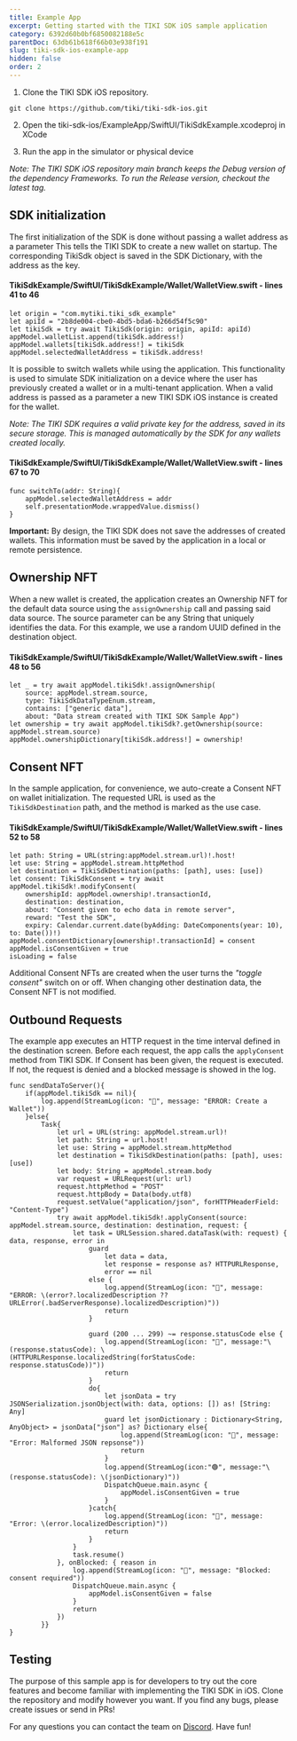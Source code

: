 ```yaml
---
title: Example App
excerpt: Getting started with the TIKI SDK iOS sample application
category: 6392d60b0bf6850082188e5c
parentDoc: 63db61b618f66b03e938f191
slug: tiki-sdk-ios-example-app
hidden: false
order: 2
---
```


1.	Clone the TIKI SDK iOS repository.

`git clone https://github.com/tiki/tiki-sdk-ios.git`

2.	Open the tiki-sdk-ios/ExampleApp/SwiftUI/TikiSdkExample.xcodeproj in XCode

3.	Run the app in the simulator or physical device

_Note: The TIKI SDK iOS repository main branch keeps the Debug version of the dependency Frameworks. To run the Release version, checkout the latest tag._

## SDK initialization

The first initialization of the SDK is done without passing a wallet address as a parameter This tells the TIKI SDK to create a new wallet on startup. The corresponding TikiSdk object is saved in the SDK Dictionary, with the address as the key.

#### TikiSdkExample/SwiftUI/TikiSdkExample/Wallet/WalletView.swift - lines 41 to 46

```
let origin = "com.mytiki.tiki_sdk_example"
let apiId = "2b8de004-cbe0-4bd5-bda6-b266d54f5c90"
let tikiSdk = try await TikiSdk(origin: origin, apiId: apiId)
appModel.walletList.append(tikiSdk.address!)
appModel.wallets[tikiSdk.address!] = tikiSdk
appModel.selectedWalletAddress = tikiSdk.address!
```

It is possible to switch wallets while using the application. This functionality is used to simulate SDK initialization on a device where the user has previously created a wallet or in a multi-tenant application. When a valid address is passed as a parameter a new TIKI SDK iOS instance is created for the wallet.

_Note: The TIKI SDK requires a valid private key for the address, saved in its secure storage. This is managed automatically by the SDK for any wallets created locally._

#### TikiSdkExample/SwiftUI/TikiSdkExample/Wallet/WalletView.swift - lines 67 to 70

```
func switchTo(addr: String){
    appModel.selectedWalletAddress = addr
    self.presentationMode.wrappedValue.dismiss()
}
```

**Important:** By design, the TIKI SDK does not save the addresses of created wallets. This information must be saved by the application in a local or remote persistence.

## Ownership NFT

When a new wallet is created, the application creates an Ownership NFT for the default data source using the `assignOwnership` call and passing said data source. The source parameter can be any String that uniquely identifies the data. For this example, we use a random UUID defined in the destination object.

#### TikiSdkExample/SwiftUI/TikiSdkExample/Wallet/WalletView.swift - lines 48 to 56

```
let _ = try await appModel.tikiSdk!.assignOwnership(
    source: appModel.stream.source, 
    type: TikiSdkDataTypeEnum.stream, 
    contains: ["generic data"], 
    about: "Data stream created with TIKI SDK Sample App")
let ownership = try await appModel.tikiSdk?.getOwnership(source: appModel.stream.source)
appModel.ownershipDictionary[tikiSdk.address!] = ownership!
```

## Consent NFT

In the sample application, for convenience, we auto-create a Consent NFT on wallet initialization. The requested URL is used as the `TikiSdkDestination` path, and the method is marked as the use case.

#### TikiSdkExample/SwiftUI/TikiSdkExample/Wallet/WalletView.swift - lines 52 to 58

```
let path: String = URL(string:appModel.stream.url)!.host!
let use: String = appModel.stream.httpMethod
let destination = TikiSdkDestination(paths: [path], uses: [use])
let consent: TikiSdkConsent = try await appModel.tikiSdk!.modifyConsent(
    ownershipId: appModel.ownership!.transactionId, 
    destination: destination, 
    about: "Consent given to echo data in remote server", 
    reward: "Test the SDK", 
    expiry: Calendar.current.date(byAdding: DateComponents(year: 10), to: Date())!)
appModel.consentDictionary[ownership!.transactionId] = consent
appModel.isConsentGiven = true
isLoading = false
```

Additional Consent NFTs are created when the user turns the _"toggle consent"_ switch on or off. When changing other destination data, the Consent NFT is not modified.

## Outbound Requests

The example app executes an HTTP request in the time interval defined in the destination screen. Before each request, the app calls the `applyConsent` method from TIKI SDK. If Consent has been given, the request is executed. If not, the request is denied and a blocked message is showed in the log.

```
func sendDataToServer(){
    if(appModel.tikiSdk == nil){
        log.append(StreamLog(icon: "🔴", message: "ERROR: Create a Wallet"))
    }else{
        Task{
            let url = URL(string: appModel.stream.url)!
            let path: String = url.host!
            let use: String = appModel.stream.httpMethod
            let destination = TikiSdkDestination(paths: [path], uses: [use])
            let body: String = appModel.stream.body
            var request = URLRequest(url: url)
            request.httpMethod = "POST"
            request.httpBody = Data(body.utf8)
            request.setValue("application/json", forHTTPHeaderField: "Content-Type")
            try await appModel.tikiSdk!.applyConsent(source: appModel.stream.source, destination: destination, request: {
                let task = URLSession.shared.dataTask(with: request) { data, response, error in
                    guard
                        let data = data,
                        let response = response as? HTTPURLResponse,
                        error == nil
                    else {
                        log.append(StreamLog(icon: "🔴", message: "ERROR: \(error?.localizedDescription ?? URLError(.badServerResponse).localizedDescription)"))
                        return
                    }
                    
                    guard (200 ... 299) ~= response.statusCode else {
                        log.append(StreamLog(icon: "🔴", message:"\(response.statusCode): \(HTTPURLResponse.localizedString(forStatusCode: response.statusCode))"))
                        return
                    }
                    do{
                        let jsonData = try JSONSerialization.jsonObject(with: data, options: []) as! [String: Any]
                        guard let jsonDictionary : Dictionary<String, AnyObject> = jsonData["json"] as? Dictionary else{
                            log.append(StreamLog(icon: "🔴", message: "Error: Malformed JSON repsonse"))
                            return
                        }
                        log.append(StreamLog(icon:"🟢", message:"\(response.statusCode): \(jsonDictionary)"))
                        DispatchQueue.main.async {
                            appModel.isConsentGiven = true
                        }
                    }catch{
                        log.append(StreamLog(icon: "🔴", message: "Error: \(error.localizedDescription)"))
                        return
                    }
                }
                task.resume()
            }, onBlocked: { reason in
                log.append(StreamLog(icon: "🔴", message: "Blocked: consent required"))
                DispatchQueue.main.async {
                    appModel.isConsentGiven = false
                }
                return
            })
        }}
}
```

## Testing

The purpose of this sample app is for developers to try out the core features and become familiar with implementing the TIKI SDK in iOS. Clone the repository and modify however you want. If you find any bugs, please create issues or send in PRs!

For any questions you can contact the team on [Discord](https://discord.gg/tiki). Have fun!
